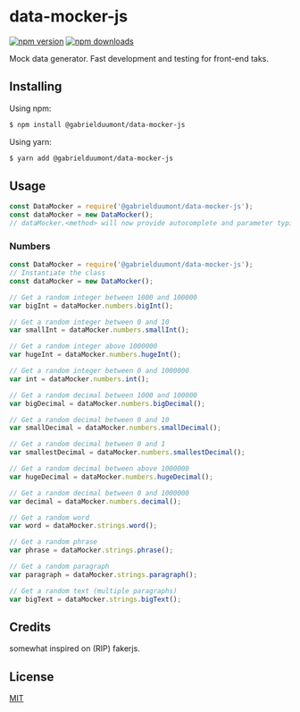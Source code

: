 # data-mocker-js

[![npm version](https://img.shields.io/npm/v/axios.svg?style=flat-square)](https://www.npmjs.org/package/axios)
[![npm downloads](https://img.shields.io/npm/dm/axios.svg?style=flat-square)](http://npm-stat.com/charts.html?package=axios)

Mock data generator. 
Fast development and testing for front-end taks.

## Installing

Using npm:

```bash
$ npm install @gabrielduumont/data-mocker-js
```

Using yarn:

```bash
$ yarn add @gabrielduumont/data-mocker-js
```

## Usage

```js
const DataMocker = require('@gabrielduumont/data-mocker-js');
const dataMocker = new DataMocker();
// dataMocker.<method> will now provide autocomplete and parameter typings
```

### Numbers

```js
const DataMocker = require('@gabrielduumont/data-mocker-js');
// Instantiate the class
const dataMocker = new DataMocker();

// Get a random integer between 1000 and 100000
var bigInt = dataMocker.numbers.bigInt();

// Get a random integer between 0 and 10
var smallInt = dataMocker.numbers.smallInt();

// Get a random integer above 1000000
var hugeInt = dataMocker.numbers.hugeInt();

// Get a random integer between 0 and 1000000
var int = dataMocker.numbers.int();

// Get a random decimal between 1000 and 100000
var bigDecimal = dataMocker.numbers.bigDecimal();

// Get a random decimal between 0 and 10
var smallDecimal = dataMocker.numbers.smallDecimal();

// Get a random decimal between 0 and 1
var smallestDecimal = dataMocker.numbers.smallestDecimal();

// Get a random decimal between above 1000000
var hugeDecimal = dataMocker.numbers.hugeDecimal();

// Get a random decimal between 0 and 1000000
var decimal = dataMocker.numbers.decimal();

// Get a random word
var word = dataMocker.strings.word();

// Get a random phrase
var phrase = dataMocker.strings.phrase();

// Get a random paragraph
var paragraph = dataMocker.strings.paragraph();

// Get a random text (multiple paragraphs)
var bigText = dataMocker.strings.bigText();

```

## Credits

somewhat inspired on (RIP) fakerjs.

## License

[MIT](LICENSE)